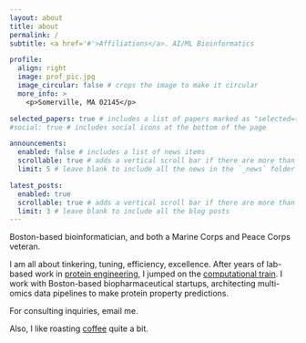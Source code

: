 ```yaml
---
layout: about
title: about
permalink: /
subtitle: <a href='#'>Affiliations</a>. AI/ML Bioinformatics

profile:
  align: right
  image: prof_pic.jpg
  image_circular: false # crops the image to make it circular
  more_info: >
    <p>Somerville, MA 02145</p>

selected_papers: true # includes a list of papers marked as "selected={true}"
#social: true # includes social icons at the bottom of the page

announcements:
  enabled: false # includes a list of news items
  scrollable: true # adds a vertical scroll bar if there are more than 3 news items
  limit: 5 # leave blank to include all the news in the `_news` folder

latest_posts:
  enabled: true
  scrollable: true # adds a vertical scroll bar if there are more than 3 new posts items
  limit: 3 # leave blank to include all the blog posts
---
```

Boston-based bioinformatician, and both a Marine Corps and Peace Corps veteran. 

I am all about tinkering, tuning, efficiency, excellence.  After years of lab-based work in [protein engineering](https://onlinelibrary.wiley.com/doi/10.1002/smll.201602703), I jumped on the [computational train](https://open.bu.edu/items/f152dd51-429f-4703-be07-eddcdb51919f). I work with Boston-based biopharmaceutical startups, architecting multi-omics data pipelines to make protein property predictions. 

For consulting inquiries, email me. 

Also, I like roasting [coffee](https://www.papercranecoffeeroasters.com/) quite a bit.
